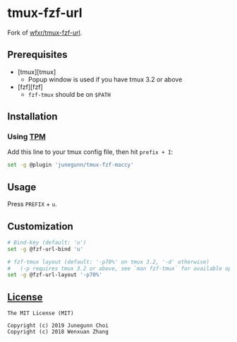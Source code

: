 tmux-fzf-url
============

Fork of [wfxr/tmux-fzf-url](https://github.com/wfxr/tmux-fzf-url).

Prerequisites
-------------

- [tmux][tmux]
    - Popup window is used if you have tmux 3.2 or above
- [fzf][fzf]
    - `fzf-tmux` should be on `$PATH`

Installation
------------

### Using [TPM](https://github.com/tmux-plugins/tpm)

Add this line to your tmux config file, then hit `prefix + I`:

```sh
set -g @plugin 'junegunn/tmux-fzf-maccy'
```

Usage
-----

Press `PREFIX` + `u`.

Customization
-------------

```sh
# Bind-key (default: 'u')
set -g @fzf-url-bind 'u'

# fzf-tmux layout (default: '-p70%' on tmux 3.2, '-d' otherwise)
#   (-p requires tmux 3.2 or above, see `man fzf-tmux` for available options)
set -g @fzf-url-layout '-p70%'
```

[License](LICENSE.txt)
----------------------

```
The MIT License (MIT)

Copyright (c) 2019 Junegunn Choi
Copyright (c) 2018 Wenxuan Zhang
```
